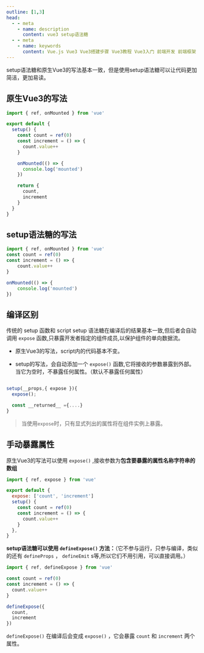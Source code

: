 ```yaml
---
outline: [1,3]
head:
  - - meta
    - name: description
      content: vue3 setup语法糖
  - - meta
    - name: keywords
      content: Vue.js Vue3 Vue3搭建步骤 Vue3教程 Vue3入门 前端开发 前端框架 前端工程师 setup
---
```



setup语法糖和原生Vue3的写法基本一致，但是使用setup语法糖可以让代码更加简洁，更加易读。

## 原生Vue3的写法

```javascript
import { ref, onMounted } from 'vue'

export default {
  setup() {
    const count = ref(0)
    const increment = () => {
      count.value++
    }

    onMounted(() => {
      console.log('mounted')
    })

    return {
      count,
      increment
    }
  }
}
```

## setup语法糖的写法

```javascript
import { ref, onMounted } from 'vue'
const count = ref(0)
const increment = () => {
    count.value++
}

onMounted(() => {
    console.log('mounted')
})
```

## 编译区别

传统的 setup 函数和 script setup 语法糖在编译后的结果基本一致,但后者会自动调用 `expose` 函数,只暴露开发者指定的组件成员,以保护组件的单向数据流。

- 原生Vue3的写法，script内的代码基本不变。

- setup的写法，会自动添加一个 `expose()` 函数,它将接收的参数暴露到外部。当它为空时，不暴露任何属性。（默认不暴露任何属性）

```javascript

setup(__props,{ expose }){
  expose();

  const __returned__ ={....}
}
```

> 当使用` expose `时，只有显式列出的属性将在组件实例上暴露。

## 手动暴露属性

原生Vue3的写法可以使用 `expose()` ,接收参数为**包含要暴露的属性名称字符串的数组**

```javascript
import { ref, expose } from 'vue'

export default {
  expose: ['count', 'increment']
  setup() {
    const count = ref(0)
    const increment = () => {
      count.value++
    }
  },
}
```

**setup语法糖可以使用 `defineExpose()` 方法：**（它不参与运行，只参与编译，类似的还有 `defineProps` ， `defineEmit` s等,所以它们不用引用，可以直接调用。）

```javascript
import { ref, defineExpose } from 'vue'

const count = ref(0)
const increment = () => {
  count.value++
}

defineExpose({
  count,
  increment
})
```
`defineExpose()` 在编译后会变成 `expose()` ，它会暴露 `count` 和 `increment` 两个属性。

